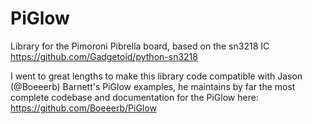 PiGlow
======

Library for the Pimoroni Pibrella board, based on the sn3218 IC https://github.com/Gadgetoid/python-sn3218

I went to great lengths to make this library code compatible with Jason (@Boeeerb) Barnett's PiGlow examples,
he maintains by far the most complete codebase and documentation for the PiGlow here: https://github.com/Boeeerb/PiGlow




